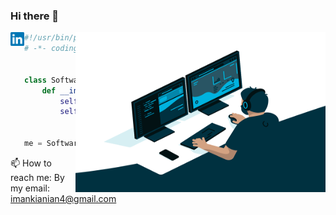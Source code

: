 ### Hi there 👋
<a href="https://www.linkedin.com/in/imankianian/">
  <img align="left" alt="Iman's Linkedin" width="22px" src="https://raw.githubusercontent.com/iman2693/iman2693/1a2b889762ccd651b71030e9cd71729369803fc7/linkedin.svg" />
</a>

<img align="right" alt="GIF" src="https://raw.githubusercontent.com/CodeWithEmad/CodeWithEmad/main/code.gif" width="400" height="256" />

```python
#!/usr/bin/python
# -*- coding: utf-8 -*-


class SoftwareEngineer:
    def __init__(self):
        self.name = "Emad Rad"
        self.role = "Software Engineer"


me = SoftwareEngineer()
```

📫 How to reach me: By my email: imankianian4@gmail.com


<!--
**iman2693/iman2693** is a ✨ _special_ ✨ repository because its `README.md` (this file) appears on your GitHub profile.

Here are some ideas to get you started:

- 🔭 I’m currently working on ...
- 🌱 I’m currently learning ...
- 👯 I’m looking to collaborate on ...
- 🤔 I’m looking for help with ...
- 💬 Ask me about ...
- 📫 How to reach me: ...
- 😄 Pronouns: ...
- ⚡ Fun fact: ...
-->
